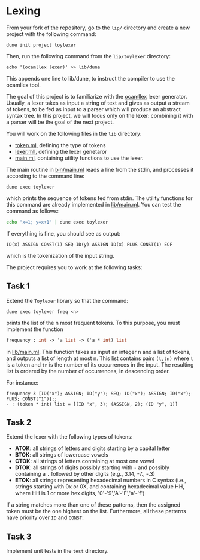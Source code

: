 # Lexing

From your fork of the repository, go to the `lip/` directory and create a new project with the following command:
```
dune init project toylexer
```
Then, run the following command from the `lip/toylexer` directory:
```
echo '(ocamllex lexer)' >> lib/dune
```
This appends one line to lib/dune, to instruct the compiler to
use the ocamllex tool.

The goal of this project is to familiarize with
the [ocamllex](https://v2.ocaml.org/manual/lexyacc.html) lexer generator.
Usually, a lexer takes as input a string of text
and gives as output a stream of tokens, to be fed as input to a parser
which will produce an abstract syntax tree.
In this project, we will focus only on the lexer:
combining it with a parser will be the goal of the next project.

You will work on the following files in the `lib` directory:
- [token.ml](lib/token.ml), defining the type of tokens
- [lexer.mll](lib/lexer.mll), defining the lexer genetaror
- [main.ml](lib/main.ml), containing utility functions to use the lexer.

The main routine in [bin/main.ml](bin/main.ml)
reads a line from the stdin, and processes it
according to the command line:
```
dune exec toylexer
```
which prints the sequence of tokens fed from stdin.
The utility functions for this command are already implemented
in [lib/main.ml](lib/main.ml).
You can test the command as follows:
```bash
echo "x=1; y=x+1" | dune exec toylexer
```
If everything is fine, you should see as output:
```
ID(x) ASSIGN CONST(1) SEQ ID(y) ASSIGN ID(x) PLUS CONST(1) EOF
```
which is the tokenization of the input string.

The project requires you to work at the following tasks:

## Task 1

Extend the `Toylexer` library so that the command:
```
dune exec toylexer freq <n>
```
prints the list of the n most frequent tokens.
To this purpose, you must implement the function
```ocaml
frequency : int -> 'a list -> ('a * int) list
```` 
in [lib/main.ml](lib/main.ml).
This function takes as input an integer n
and a list of tokens,
and outputs a list of length at most n.
This list contains pairs `(t,tn)` where `t` is a token
and `tn` is the number of its occurrences in the input.
The resulting list is ordered by the number of occurrences,
in descending order.

For instance:
```
frequency 3 [ID("x"); ASSIGN; ID("y"); SEQ; ID("x"); ASSIGN; ID("x"); PLUS; CONST("1")];;
- : (token * int) list = [(ID "x", 3); (ASSIGN, 2); (ID "y", 1)]
```

## Task 2

Extend the lexer with the following types of tokens:
- **ATOK**: all strings of letters and digits starting by a capital letter
- **BTOK**: all strings of lowercase vowels
- **CTOK**: all strings of letters containing at most one vowel
- **DTOK**: all strings of digits possibly starting with `-` and possibly containing a `.` followed by other digits (e.g., 3.14, -7., -.3)
- **ETOK**: all strings representing hexadecimal numbers in C syntax
(i.e., strings starting with 0x or 0X, and containing hexadecimal value HH, where HH is 1 or more hex digits, '0'-'9','A'-'F','a'-'f')

If a string matches more than one of these patterns, then
the assigned token must be the one highest on the list.
Furthermore, all these patterns have priority over `ID` and `CONST`.

## Task 3

Implement unit tests in the `test` directory.
